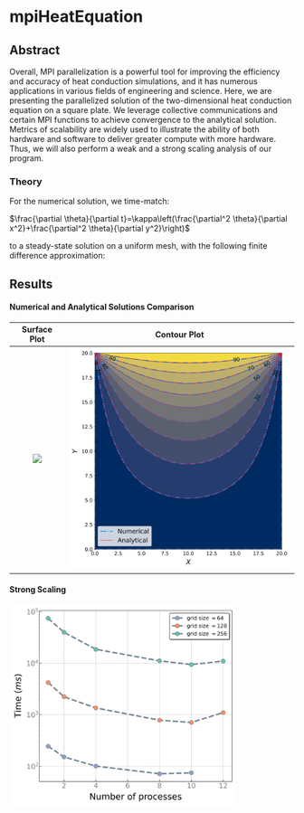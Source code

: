 # mpiHeatEquation

## Abstract
Overall, MPI parallelization is a powerful tool for improving the efficiency and accuracy of heat conduction simulations, and it has numerous applications in various fields of engineering and science. Here, we are presenting the parallelized solution of the two-dimensional heat conduction equation on a square plate. We leverage collective communications and certain MPI functions to achieve convergence to the analytical solution. Metrics of scalability are widely used to illustrate the ability of both hardware and software to deliver greater compute with more hardware. Thus, we will also perform a weak and a strong scaling analysis of our program.

### Theory
For the numerical solution, we time-match:

$\frac{\partial \theta}{\partial t}=\kappa\left(\frac{\partial^2 \theta}{\partial x^2}+\frac{\partial^2 \theta}{\partial y^2}\right)$

to a steady-state solution on a uniform mesh, with the following finite difference approximation:


## Results

#### Numerical and Analytical Solutions Comparison

Surface Plot            |  Contour Plot
:-------------------------:|:-------------------------:
<img src="figures/numerical-temp-surf.png" style="width:600px;"/>  |  <img src="figures/comparison_temp.png" style="width:400px;"/>

#### Strong Scaling
<img src="figures/strong-scaling_time.png" style="width:400px;"/>

